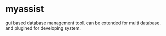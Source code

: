 myassist
========

gui based database management tool. can be extended for multi database. and plugined for developing system.
